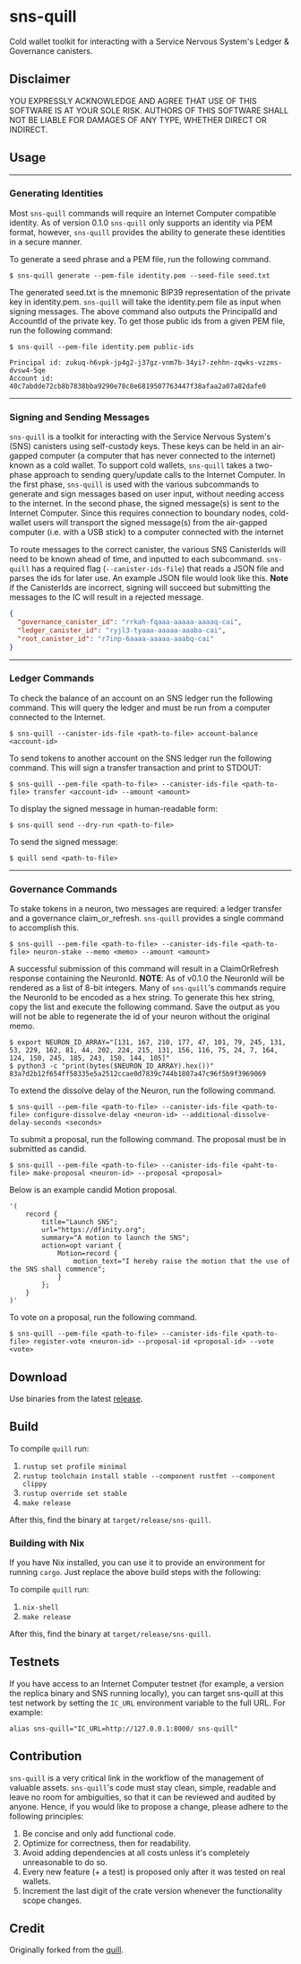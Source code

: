 # sns-quill

Cold wallet toolkit for interacting with a Service Nervous System's Ledger & Governance canisters.

## Disclaimer

YOU EXPRESSLY ACKNOWLEDGE AND AGREE THAT USE OF THIS SOFTWARE IS AT YOUR SOLE RISK.
AUTHORS OF THIS SOFTWARE SHALL NOT BE LIABLE FOR DAMAGES OF ANY TYPE, WHETHER DIRECT OR INDIRECT.

## Usage

---

### Generating Identities

Most `sns-quill` commands will require an Internet Computer compatible identity. As of version 0.1.0 `sns-quill` only
supports an identity via PEM format, however, `sns-quill` provides the ability to generate these identities in a secure
manner.

To generate a seed phrase and a PEM file, run the following command.

```shell
$ sns-quill generate --pem-file identity.pem --seed-file seed.txt
```

The generated seed.txt is the mnemonic BIP39 representation of the private key in identity.pem. `sns-quill` will take
the identity.pem file as input when signing messages. The above command also outputs the PrincipalId and AccountId of
the private key. To get those public ids from a given PEM file, run the following command:

```shell
$ sns-quill --pem-file identity.pem public-ids

Principal id: zukuq-h6vpk-jp4g2-j37gz-vnm7b-34yi7-zehhn-zqwks-vzzms-dvsw4-5qe
Account id: 40c7abdde72cb8b7838bba9290e78c8e6819507763447f38afaa2a07a82dafe0
```

---

### Signing and Sending Messages

`sns-quill` is a toolkit for interacting with the Service Nervous System's (SNS) canisters using self-custody keys. These
keys can be held in an air-gapped computer (a computer that has never connected to the internet) known as a cold wallet.
To support cold wallets, `sns-quill` takes a two-phase approach to sending query/update calls to the Internet Computer.
In the first phase, `sns-quill` is used with the various subcommands to generate and sign messages based on user input,
without needing access to the internet. In the second phase, the signed message(s) is sent to the Internet Computer.
Since this requires connection to boundary nodes, cold-wallet users will transport the signed message(s) from the
air-gapped computer (i.e. with a USB stick) to a computer connected with the internet


To route messages to the correct canister, the various SNS CanisterIds will need to be known ahead of time, and
inputted to each subcommand. `sns-quill` has a required flag (`--canister-ids-file`) that reads a JSON file and
parses the ids for later use. An example JSON file would look like this. **Note** if the CanisterIds are incorrect,
signing will succeed but submitting the messages to the IC will result in a rejected message.

```json
{
  "governance_canister_id": "rrkah-fqaaa-aaaaa-aaaaq-cai",
  "ledger_canister_id": "ryjl3-tyaaa-aaaaa-aaaba-cai",
  "root_canister_id": "r7inp-6aaaa-aaaaa-aaabq-cai"
}
```
---

### Ledger Commands

To check the balance of an account on an SNS ledger run the following command. This will query the ledger and must
be run from a computer connected to the Internet.

```shell
$ sns-quill --canister-ids-file <path-to-file> account-balance <account-id>
```

To send tokens to another account on the SNS ledger run the following command. This will sign a transfer transaction
and print to STDOUT:

```shell
$ sns-quill --pem-file <path-to-file> --canister-ids-file <path-to-file> transfer <account-id> --amount <amount>
```

To display the signed message in human-readable form:

```shell
$ sns-quill send --dry-run <path-to-file>
```

To send the signed message: 
```shell
$ quill send <path-to-file>
```

---

### Governance Commands

To stake tokens in a neuron, two messages are required: a ledger transfer and a governance claim_or_refresh. 
`sns-quill` provides a single command to accomplish this. 

```shell
$ sns-quill --pem-file <path-to-file> --canister-ids-file <path-to-file> neuron-stake --memo <memo> --amount <amount>
```

A successful submission of this command will result in a ClaimOrRefresh response containing the NeuronId. 
**NOTE**: As of v0.1.0 the NeuronId will be rendered as a list of 8-bit integers. Many of `sns-quill`'s commands require
the NeuronId to be encoded as a hex string. To generate this hex string, copy the list and execute the following command.
Save the output as you will not be able to regenerate the id of your neuron without the original memo.  

```shell
$ export NEURON_ID_ARRAY="[131, 167, 210, 177, 47, 101, 79, 245, 131, 53, 229, 162, 81, 44, 202, 224, 215, 131, 156, 116, 75, 24, 7, 164, 124, 150, 245, 185, 243, 150, 144, 105]"
$ python3 -c "print(bytes($NEURON_ID_ARRAY).hex())"
83a7d2b12f654ff58335e5a2512ccae0d7839c744b1807a47c96f5b9f3969069
```

To extend the dissolve delay of the Neuron, run the following command.

```shell
$ sns-quill --pem-file <path-to-file> --canister-ids-file <path-to-file> configure-dissolve-delay <neuron-id> --additional-dissolve-delay-seconds <seconds>
```

To submit a proposal, run the following command. The proposal must be in submitted as candid.

```shell
$ sns-quill --pem-file <path-to-file> --canister-ids-file <paht-to-file> make-proposal <neuron-id> --proposal <proposal>
```

Below is an example candid Motion proposal.

```
'( 
    record { 
        title="Launch SNS";
        url="https://dfinity.org"; 
        summary="A motion to launch the SNS";
        action=opt variant { 
            Motion=record { 
                motion_text="I hereby raise the motion that the use of the SNS shall commence"; 
            } 
        };  
    } 
)'
```

To vote on a proposal, run the following command.

```shell
$ sns-quill --pem-file <path-to-file> --canister-ids-file <path-to-file> register-vote <neuron-id> --proposal-id <proposal-id> --vote <vote>
```

## Download

Use binaries from the latest [release](https://github.com/DanielThurau/sns-quill/releases).

## Build

To compile `quill` run:

1. `rustup set profile minimal`
2. `rustup toolchain install stable --component rustfmt --component clippy`
3. `rustup override set stable`
4. `make release`

After this, find the binary at `target/release/sns-quill`.

### Building with Nix

If you have Nix installed, you can use it to provide an environment for
running `cargo`. Just replace the above build steps with the following:

To compile `quill` run:

1. `nix-shell`
4. `make release`

After this, find the binary at `target/release/sns-quill`.

## Testnets

If you have access to an Internet Computer testnet (for example, a version the
replica binary and SNS running locally), you can target sns-quill at this test
network by setting the `IC_URL` environment variable to the full URL. For
example:

    alias sns-quill="IC_URL=http://127.0.0.1:8000/ sns-quill"

## Contribution

`sns-quill` is a very critical link in the workflow of the management of valuable assets.
`sns-quill`'s code must stay clean, simple, readable and leave no room for ambiguities, so that it can be reviewed and audited by anyone.
Hence, if you would like to propose a change, please adhere to the following principles:

1. Be concise and only add functional code.
2. Optimize for correctness, then for readability.
3. Avoid adding dependencies at all costs unless it's completely unreasonable to do so.
4. Every new feature (+ a test) is proposed only after it was tested on real wallets.
5. Increment the last digit of the crate version whenever the functionality scope changes. 

## Credit

Originally forked from the [quill](https://github.com/dfinity/quill).

